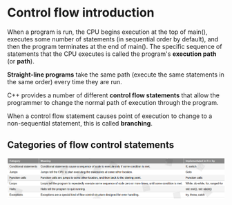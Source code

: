 # Control flow introduction

When a program is run, the CPU begins execution at the top of main(), executes some number of statements (in sequential order by default), and then the program terminates at the end of main(). The specific sequence of statements that the CPU executes is called the program's **execution path** (or **path**).

**Straight-line programs** take the same path (execute the same statements in the same order) every time they are run.

C++ provides a number of different **control flow statements** that allow the programmer to change the normal path of execution through the program.

When a control flow statement causes point of execution to change to a non-sequential statement, this is called **branching**.

## Categories of flow control statements

![Flow control statements](https://raw.githubusercontent.com/anushikhov/cpp/master/learncpp_com/8_Control_Flow_and_Error_Handling/img/control_flow_statements.png)
